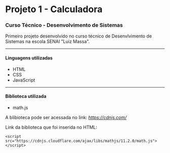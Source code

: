# Projeto 1 - Calculadora
### Curso Técnico - Desenvolvimento de Sistemas

Primeiro projeto desenvolvido no curso técnico de Desenvlvimento de Sistemas na escola SENAI "Luiz Massa".

---
#### Linguagens utilizadas
* HTML
* CSS
* JavaScript

---
#### Biblioteca utilizada
* math.js

A blibioteca pode ser acessada no link: *https://cdnjs.com/*

Link da biblioteca que foi inserida no HTML:
```
<script src="https://cdnjs.cloudflare.com/ajax/libs/mathjs/11.2.0/math.js"></script>
``` 